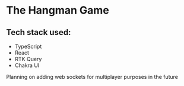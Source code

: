 # The Hangman Game

## Tech stack used:

-   TypeScript
-   React
-   RTK Query
-   Chakra UI

Planning on adding web sockets for multiplayer purposes in the future
